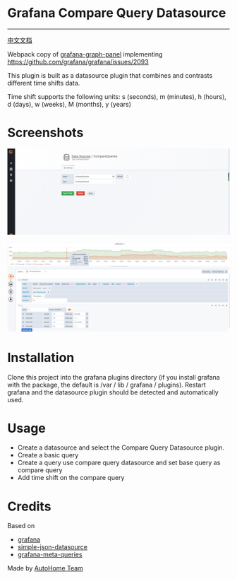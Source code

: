 # Grafana Compare Query Datasource

---

[中文文档](README_zh.md)

Webpack copy of [grafana-graph-panel](https://github.com/CorpGlory/grafana-graph-panel) implementing https://github.com/grafana/grafana/issues/2093

This plugin is built as a datasource plugin that combines and contrasts different time shifts data.

Time shift supports the following units: s (seconds), m (minutes), h (hours), d (days), w (weeks), M (months), y (years)

# Screenshots

![Screenshot1](/img/step-1.png)

![Screenshot2](/img/step-2.png)

# Installation

Clone this project into the grafana plugins directory (if you install grafana with the package, the default is /var / lib / grafana / plugins). Restart grafana and the datasource plugin should be detected and automatically used.

# Usage

- Create a datasource and select the Compare Query Datasource plugin.
- Create a basic query
- Create a query use compare query datasource and set base query as compare query
- Add time shift on the compare query

# Credits

Based on

- [grafana](https://github.com/grafana/grafana)
- [simple-json-datasource](https://github.com/grafana/simple-json-datasource)
- [grafana-meta-queries](https://github.com/GoshPosh/grafana-meta-queries)

Made by [AutoHome Team](https://github.com/AutohomeCorp)
